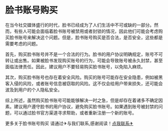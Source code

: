 # 脸书账号购买

在当今社交媒体盛行的时代，脸书已经成为了人们生活中不可或缺的一部分。然而，有些人可能会面临着脸书账号被禁用或者封锁的情况，因此他们可能会考虑购买脸书账号来解决这个问题。但是，脸书账号购买是否合法，是否安全，这些都是需要考虑的问题。

首先，购买脸书账号并不是一个合法的行为。脸书的用户协议明确规定，账号不可转让或出售。如果被脸书发现购买账号的行为，可能会导致账号被永久封禁，甚至面临法律责任。因此，建议用户不要轻易购买脸书账号，以免陷入麻烦。

其次，购买脸书账号也存在着安全风险。购买的账号可能存在安全隐患，例如被黑客入侵的风险，或者账号信息被窃取的风险。这不仅会给用户带来损失，还可能会波及到用户的个人隐私安全。

综上所述，虽然购买脸书账号可能能够解决一时之急，但是却存在着诸多不确定因素。建议用户遵守脸书的用户协议，避免购买脸书账号。如果遇到账号被封禁的问题，可以通过脸书官方渠道寻求帮助，或者重新注册一个新的账号。

更多关于脸书账号购买 请通过✈与我们联系,感谢阅读！[点我联系✈](https://auth.G208.com)